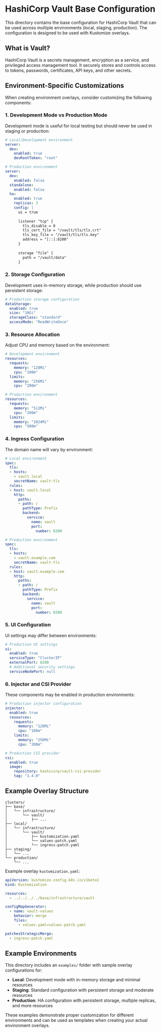 # HashiCorp Vault Base Configuration

This directory contains the base configuration for HashiCorp Vault that can be used across multiple environments (local, staging, production). The configuration is designed to be used with Kustomize overlays.

## What is Vault?

HashiCorp Vault is a secrets management, encryption as a service, and privileged access management tool. It securely stores and controls access to tokens, passwords, certificates, API keys, and other secrets.

## Environment-Specific Customizations

When creating environment overlays, consider customizing the following components:

### 1. Development Mode vs Production Mode

Development mode is useful for local testing but should never be used in staging or production:

```yaml
# Local/Development environment
server:
  dev:
    enabled: true
    devRootToken: "root"

# Production environment
server:
  dev:
    enabled: false
  standalone:
    enabled: false
  ha:
    enabled: true
    replicas: 3
    config: |
      ui = true
      
      listener "tcp" {
        tls_disable = 0
        tls_cert_file = "/vault/tls/tls.crt"
        tls_key_file = "/vault/tls/tls.key"
        address = "[::]:8200"
      }
      
      storage "file" {
        path = "/vault/data"
      }
```

### 2. Storage Configuration

Development uses in-memory storage, while production should use persistent storage:

```yaml
# Production storage configuration
dataStorage:
  enabled: true
  size: "10Gi"
  storageClass: "standard"
  accessMode: "ReadWriteOnce"
```

### 3. Resource Allocation

Adjust CPU and memory based on the environment:

```yaml
# Development environment
resources:
  requests:
    memory: "128Mi"
    cpu: "100m"
  limits:
    memory: "256Mi"
    cpu: "200m"

# Production environment
resources:
  requests:
    memory: "512Mi"
    cpu: "200m"
  limits:
    memory: "1024Mi"
    cpu: "500m"
```

### 4. Ingress Configuration

The domain name will vary by environment:

```yaml
# Local environment
spec:
  tls:
  - hosts:
    - vault.local
    secretName: vault-tls
  rules:
  - host: vault.local
    http:
      paths:
      - path: /
        pathType: Prefix
        backend:
          service:
            name: vault
            port:
              number: 8200

# Production environment
spec:
  tls:
  - hosts:
    - vault.example.com
    secretName: vault-tls
  rules:
  - host: vault.example.com
    http:
      paths:
      - path: /
        pathType: Prefix
        backend:
          service:
            name: vault
            port:
              number: 8200
```

### 5. UI Configuration

UI settings may differ between environments:

```yaml
# Production UI settings
ui:
  enabled: true
  serviceType: "ClusterIP"
  externalPort: 8200
  # Additional security settings
  serviceNodePort: null
```

### 6. Injector and CSI Provider

These components may be enabled in production environments:

```yaml
# Production injector configuration
injector:
  enabled: true
  resources:
    requests:
      memory: "128Mi"
      cpu: "100m"
    limits:
      memory: "256Mi"
      cpu: "200m"

# Production CSI provider
csi:
  enabled: true
  image:
    repository: hashicorp/vault-csi-provider
    tag: "1.4.0"
```

## Example Overlay Structure

```
clusters/
├── base/
│   └── infrastructure/
│       └── vault/
│           ├── ...
├── local/
│   └── infrastructure/
│       └── vault/
│           ├── kustomization.yaml
│           └── values-patch.yaml
│           └── ingress-patch.yaml
├── staging/
│   └── ...
└── production/
    └── ...
```

Example overlay `kustomization.yaml`:
```yaml
apiVersion: kustomize.config.k8s.io/v1beta1
kind: Kustomization

resources:
  - ../../../../base/infrastructure/vault

configMapGenerator:
  - name: vault-values
    behavior: merge
    files:
      - values.yaml=values-patch.yaml

patchesStrategicMerge:
  - ingress-patch.yaml
```

## Example Environments

This directory includes an `examples/` folder with sample overlay configurations for:
- **Local**: Development mode with in-memory storage and minimal resources
- **Staging**: Standard configuration with persistent storage and moderate resources
- **Production**: HA configuration with persistent storage, multiple replicas, and more resources

These examples demonstrate proper customization for different environments and can be used
as templates when creating your actual environment overlays. 
